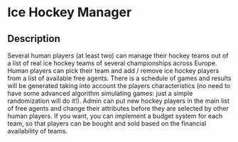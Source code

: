 # Ice Hockey Manager

## Description

Several human players (at least two) can manage their hockey teams out of a list of real ice hockey teams of several championships across Europe. Human players can pick their team and add / remove ice hockey players from a list of available free agents. There is a schedule of games and results will be generated taking into account the players characteristics (no need to have some advanced algorithm simulating games: just a simple randomization will do it!). Admin can put new hockey players in the main list of free agents and change their attributes before they are selected by other human players. If you want, you can implement a budget system for each team, so that players can be bought and sold based on the financial availability of teams.
